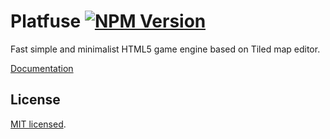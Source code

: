 # Platfuse **[![NPM Version](https://img.shields.io/npm/v/platfuse.svg?style=flat)](https://www.npmjs.org/package/platfuse)**

Fast simple and minimalist HTML5 game engine based on Tiled map editor.

[Documentation](https://praghus.github.io/platfuse)

## License

[MIT licensed](./LICENSE).
